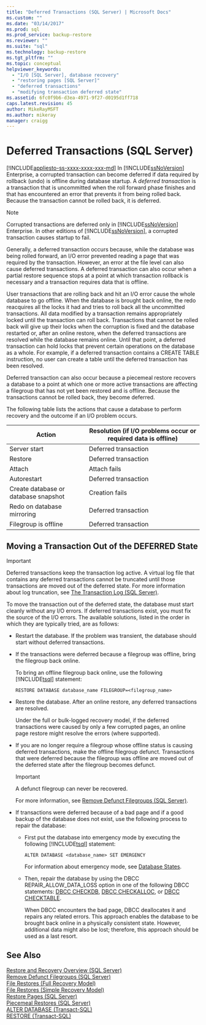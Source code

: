 ```yaml
---
title: "Deferred Transactions (SQL Server) | Microsoft Docs"
ms.custom: ""
ms.date: "03/14/2017"
ms.prod: sql
ms.prod_service: backup-restore
ms.reviewer: ""
ms.suite: "sql"
ms.technology: backup-restore
ms.tgt_pltfrm: ""
ms.topic: conceptual
helpviewer_keywords: 
  - "I/O [SQL Server], database recovery"
  - "restoring pages [SQL Server]"
  - "deferred transactions"
  - "modifying transaction deferred state"
ms.assetid: 6fc0f9b6-d3ea-4971-9f27-d0195d1ff718
caps.latest.revision: 45
author: MikeRayMSFT
ms.author: mikeray
manager: craigg
---
```

# Deferred Transactions (SQL Server)
[!INCLUDE[appliesto-ss-xxxx-xxxx-xxx-md](../../includes/appliesto-ss-xxxx-xxxx-xxx-md.md)]
  In [!INCLUDE[ssNoVersion](../../includes/ssnoversion-md.md)] Enterprise, a corrupted transaction can become deferred if data required by rollback (undo) is offline during database startup. A *deferred transaction* is a transaction that is uncommitted when the roll forward phase finishes and that has encountered an error that prevents it from being rolled back. Because the transaction cannot be rolled back, it is deferred.  
  
> [!NOTE]  
>  Corrupted transactions are deferred only in [!INCLUDE[ssNoVersion](../../includes/ssnoversion-md.md)] Enterprise. In other editions of [!INCLUDE[ssNoVersion](../../includes/ssnoversion-md.md)], a corrupted transaction causes startup to fail.  
  
 Generally, a deferred transaction occurs because, while the database was being rolled forward, an I/O error prevented reading a page that was required by the transaction. However, an error at the file level can also cause deferred transactions. A deferred transaction can also occur when a partial restore sequence stops at a point at which transaction rollback is necessary and a transaction requires data that is offline.  
  
 User transactions that are rolling back and hit an I/O error cause the whole database to go offline. When the database is brought back online, the redo reacquires all the locks it had and tries to roll back all the uncommitted transactions. All data modified by a transaction remains appropriately locked until the transaction can roll back. Transactions that cannot be rolled back will give up their locks when the corruption is fixed and the database restarted or, after an online restore, when the deferred transactions are resolved while the database remains online. Until that point, a deferred transaction can hold locks that prevent certain operations on the database as a whole. For example, if a deferred transaction contains a CREATE TABLE instruction, no user can create a table until the deferred transaction has been resolved.  
  
 Deferred transaction can also occur because a piecemeal restore recovers a database to a point at which one or more active transactions are affecting a filegroup that has not yet been restored and is offline. Because the transactions cannot be rolled back, they become deferred.  
  
 The following table lists the actions that cause a database to perform recovery and the outcome if an I/O problem occurs.  
  
|Action|Resolution (if I/O problems occur or required data is offline)|  
|------------|-----------------------------------------------------------------------|  
|Server start|Deferred transaction|  
|Restore|Deferred transaction|  
|Attach|Attach fails|  
|Autorestart|Deferred transaction|  
|Create database or database snapshot|Creation fails|  
|Redo on database mirroring|Deferred transaction|  
|Filegroup is offline|Deferred transaction|  
  
## Moving a Transaction Out of the DEFERRED State  
  
> [!IMPORTANT]  
>  Deferred transactions keep the transaction log active. A virtual log file that contains any deferred transactions cannot be truncated until those transactions are moved out of the deferred state. For more information about log truncation, see [The Transaction Log &#40;SQL Server&#41;](../../relational-databases/logs/the-transaction-log-sql-server.md).  
  
 To move the transaction out of the deferred state, the database must start cleanly without any I/O errors. If deferred transactions exist, you must fix the source of the I/O errors. The available solutions, listed in the order in which they are typically tried, are as follows:  
  
-   Restart the database. If the problem was transient, the database should start without deferred transactions.  
  
-   If the transactions were deferred because a filegroup was offline, bring the filegroup back online.  
  
     To bring an offline filegroup back online, use the following [!INCLUDE[tsql](../../includes/tsql-md.md)] statement:  
  
    ```  
    RESTORE DATABASE database_name FILEGROUP=<filegroup_name>  
    ```  
  
-   Restore the database. After an online restore, any deferred transactions are resolved.  
  
     Under the full or bulk-logged recovery model, if the deferred transactions were caused by only a few corrupted pages, an online page restore might resolve the errors (where supported).  
  
-   If you are no longer require a filegroup whose offline status is causing deferred transactions, make the offline filegroup defunct. Transactions that were deferred because the filegroup was offline are moved out of the deferred state after the filegroup becomes defunct.  
  
    > [!IMPORTANT]  
    >  A defunct filegroup can never be recovered.  
  
     For more information, see [Remove Defunct Filegroups &#40;SQL Server&#41;](../../relational-databases/backup-restore/remove-defunct-filegroups-sql-server.md).  
  
-   If transactions were deferred because of a bad page and if a good backup of the database does not exist, use the following process to repair the database:  
  
    -   First put the database into emergency mode by executing the following [!INCLUDE[tsql](../../includes/tsql-md.md)] statement:  
  
        ```  
        ALTER DATABASE <database_name> SET EMERGENCY  
        ```  
  
         For information about emergency mode, see [Database States](../../relational-databases/databases/database-states.md).  
  
    -   Then, repair the database by using the DBCC REPAIR_ALLOW_DATA_LOSS option in one of the following DBCC statements: [DBCC CHECKDB](../../t-sql/database-console-commands/dbcc-checkdb-transact-sql.md), [DBCC CHECKALLOC](../../t-sql/database-console-commands/dbcc-checkalloc-transact-sql.md), or [DBCC CHECKTABLE](../../t-sql/database-console-commands/dbcc-checktable-transact-sql.md).  
  
         When DBCC encounters the bad page, DBCC deallocates it and repairs any related errors. This approach enables the database to be brought back online in a physically consistent state. However, additional data might also be lost; therefore, this approach should be used as a last resort.  
  
## See Also  
 [Restore and Recovery Overview &#40;SQL Server&#41;](../../relational-databases/backup-restore/restore-and-recovery-overview-sql-server.md)   
 [Remove Defunct Filegroups &#40;SQL Server&#41;](../../relational-databases/backup-restore/remove-defunct-filegroups-sql-server.md)   
 [File Restores &#40;Full Recovery Model&#41;](../../relational-databases/backup-restore/file-restores-full-recovery-model.md)   
 [File Restores &#40;Simple Recovery Model&#41;](../../relational-databases/backup-restore/file-restores-simple-recovery-model.md)   
 [Restore Pages &#40;SQL Server&#41;](../../relational-databases/backup-restore/restore-pages-sql-server.md)   
 [Piecemeal Restores &#40;SQL Server&#41;](../../relational-databases/backup-restore/piecemeal-restores-sql-server.md)   
 [ALTER DATABASE &#40;Transact-SQL&#41;](../../t-sql/statements/alter-database-transact-sql.md)   
 [RESTORE &#40;Transact-SQL&#41;](../../t-sql/statements/restore-statements-transact-sql.md)  
  
  
